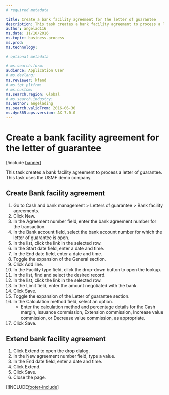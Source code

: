 ```yaml
--- 
# required metadata 
 
title: Create a bank facility agreement for the letter of guarantee
description: This task creates a bank facility agreement to process a letter of guarantee. 
author: angelad116
ms.date: 11/10/2016
ms.topic: business-process 
ms.prod:  
ms.technology:  
 
# optional metadata 
 
# ms.search.form:   
audience: Application User 
# ms.devlang:  
ms.reviewer: kfend
# ms.tgt_pltfrm:  
# ms.custom:  
ms.search.region: Global
# ms.search.industry: 
ms.author: angelading
ms.search.validFrom: 2016-06-30 
ms.dyn365.ops.version: AX 7.0.0 
---
```

# Create a bank facility agreement for the letter of guarantee

[!include [banner](../../includes/banner.md)]

This task creates a bank facility agreement to process a letter of guarantee. This task uses the USMF demo company. 


## Create Bank facility agreement
1. Go to Cash and bank management > Letters of guarantee > Bank facility agreements.
2. Click New.
3. In the Agreement number field, enter the bank agreement number for the transaction.
4. In the Bank account field, select the bank account number for which the letter of guarantee is open. 
5. In the list, click the link in the selected row.
6. In the Start date field, enter a date and time.
7. In the End date field, enter a date and time.
8. Toggle the expansion of the General section.
9. Click Add line.
10. In the Facility type field, click the drop-down button to open the lookup.
11. In the list, find and select the desired record.
12. In the list, click the link in the selected row.
13. In the Limit field, enter the amount negotiated with the bank.
14. Click Save.
15. Toggle the expansion of the Letter of guarantee section.
16. In the Calculation method field, select an option.
    * Enter the calculation method and percentage details for the Cash margin, Issuance commission, Extension commission, Increase value commission, or Decrease value commission, as appropriate.   
17. Click Save.

## Extend bank facility agreement
1. Click Extend to open the drop dialog.
2. In the New agreement number field, type a value.
3. In the End date field, enter a date and time.
4. Click Extend.
5. Click Save.
6. Close the page.



[!INCLUDE[footer-include](../../../includes/footer-banner.md)]
